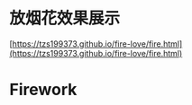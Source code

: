# 放烟花效果展示

[https://tzs199373.github.io/fire-love/fire.html](https://tzs199373.github.io/fire-love/fire.html)

# Firework
